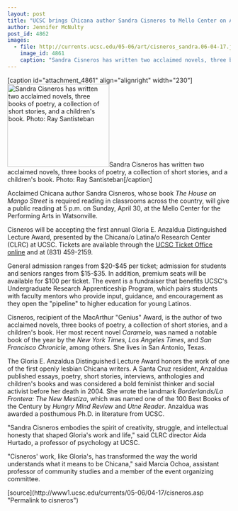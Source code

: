 ```yaml
---
layout: post
title: "UCSC brings Chicana author Sandra Cisneros to Mello Center on April 30"
author: Jennifer McNulty
post_id: 4862
images:
  - file: http://currents.ucsc.edu/05-06/art/cisneros_sandra.06-04-17.jpg
    image_id: 4861
    caption: "Sandra Cisneros has written two acclaimed novels, three books of poetry, a collection of short stories, and a children's book. Photo: Ray Santisteban"
---
```


[caption id="attachment_4861" align="alignright" width="230"]<a href="http://localhost/mysite/wp-content/uploads/2006/04/cisneros_sandra.06-04-17.jpg"><img class="size-full wp-image-4861" src="http://localhost/mysite/wp-content/uploads/2006/04/cisneros_sandra.06-04-17.jpg" alt="Sandra Cisneros has written two acclaimed novels, three books of poetry, a collection of short stories, and a children's book. Photo: Ray Santisteban" width="230" height="187" /></a>Sandra Cisneros has written two acclaimed novels, three books of poetry, a collection of short stories, and a children's book. Photo: Ray Santisteban[/caption]
<a name="content" id="content"></a>
<p>
  Acclaimed Chicana author Sandra Cisneros, whose book <i>The House on Mango Street</i> is required reading in classrooms across the country, will give a public reading at 5 p.m. on Sunday, April 30, at the Mello Center for the Performing Arts in Watsonville.
</p>
<p>
  Cisneros will be accepting the first annual Gloria E. Anzaldua Distinguished Lecture Award, presented by the Chicana/o Latina/o Research Center (CLRC) at UCSC. Tickets are available through the <a href="http://events.ucsc.edu/tickets">UCSC Ticket Office online</a> and at (831) 459-2159.
</p>
<p>
  General admission ranges from $20-$45 per ticket; admission for students and seniors ranges from $15-$35. In addition, premium seats will be available for $100 per ticket. The event is a fundraiser that benefits UCSC's Undergraduate Research Apprenticeship Program, which pairs students with faculty mentors who provide input, guidance, and encouragement as they open the "pipeline" to higher education for young Latinos.
</p>
<p>
  Cisneros, recipient of the MacArthur "Genius" Award, is the author of two acclaimed novels, three books of poetry, a collection of short stories, and a children's book. Her most recent novel <i>Caramelo</i>, was named a notable book of the year by the <i>New York Times</i>, <i>Los Angeles Times</i>, and <i>San Francisco Chronicle</i>, among others. She lives in San Antonio, Texas.
</p>
<p>
  The Gloria E. Anzaldua Distinguished Lecture Award honors the work of one of the first openly lesbian Chicana writers. A Santa Cruz resident, Anzaldua published essays, poetry, short stories, interviews, anthologies and children's books and was considered a bold feminist thinker and social activist before her death in 2004. She wrote the landmark <i>Borderlands/La Frontera: The New Mestiza</i>, which was named one of the 100 Best Books of the Century by <i>Hungry Mind Review</i> and <i>Utne Reader</i>. Anzaldua was awarded a posthumous Ph.D. in literature from UCSC.
</p>
<p>
  "Sandra Cisneros embodies the spirit of creativity, struggle, and intellectual honesty that shaped Gloria's work and life," said CLRC director Aida Hurtado, a professor of psychology at UCSC.
</p>
<p>
  "Cisneros' work, like Gloria's, has transformed the way the world understands what it means to be Chicana," said Marcia Ochoa, assistant professor of community studies and a member of the event organizing committee.
</p>
<form>
  <input name="t1" size="-1" type="hidden">
</form>




</p>
[source](http://www1.ucsc.edu/currents/05-06/04-17/cisneros.asp "Permalink to cisneros")
